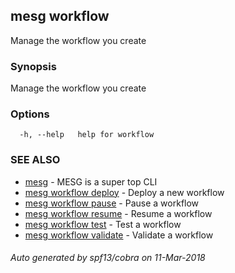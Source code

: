 ## mesg workflow

Manage the workflow you create

### Synopsis

Manage the workflow you create

### Options

```
  -h, --help   help for workflow
```

### SEE ALSO

* [mesg](mesg.md)	 - MESG is a super top CLI
* [mesg workflow deploy](mesg_workflow_deploy.md)	 - Deploy a new workflow
* [mesg workflow pause](mesg_workflow_pause.md)	 - Pause a workflow
* [mesg workflow resume](mesg_workflow_resume.md)	 - Resume a workflow
* [mesg workflow test](mesg_workflow_test.md)	 - Test a workflow
* [mesg workflow validate](mesg_workflow_validate.md)	 - Validate a workflow

###### Auto generated by spf13/cobra on 11-Mar-2018
